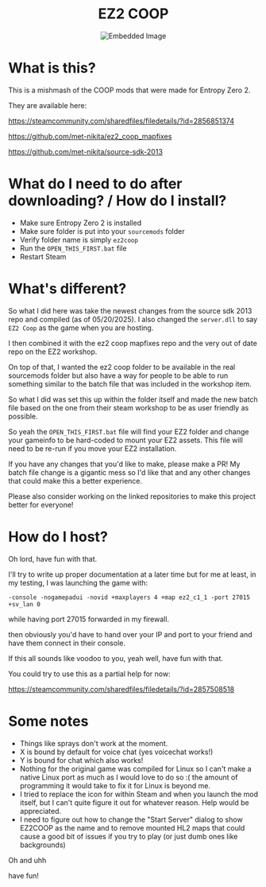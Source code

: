 <h1 align="center">EZ2 COOP</h1>

<p align="center">
  <img src="https://i.imgur.com/b23fF7O.jpeg" alt="Embedded Image" style="max-width: 100%; height: auto;">
</p>

# What is this?

This is a mishmash of the COOP mods that were made for Entropy Zero 2.

They are available here:

https://steamcommunity.com/sharedfiles/filedetails/?id=2856851374

https://github.com/met-nikita/ez2_coop_mapfixes

https://github.com/met-nikita/source-sdk-2013

# What do I need to do after downloading? / How do I install?

- Make sure Entropy Zero 2 is installed 
- Make sure folder is put into your `sourcemods` folder
- Verify folder name is simply `ez2coop`
- Run the `OPEN_THIS_FIRST.bat` file
- Restart Steam


# What's different? 
So what I did here was take the newest changes from the source sdk 2013 repo and compiled (as of 05/20/2025). I also changed the `server.dll` to say `EZ2 Coop` as the game when you are hosting.

I then combined it with the ez2 coop mapfixes repo and the very out of date repo on the EZ2 workshop.

On top of that, I wanted the ez2 coop folder to be available in the real sourcemods folder but also have a way for people to be able to run something similar to the batch file that was included in the workshop item.

So what I did was set this up within the folder itself and made the new batch file based on the one from their steam workshop to be as user friendly as possible.

So yeah the `OPEN_THIS_FIRST.bat` file will find your EZ2 folder and change your gameinfo to be hard-coded to mount your EZ2 assets. This file will need to be re-run if you move your EZ2 installation.

If you have any changes that you'd like to make, please make a PR! My batch file change is a gigantic mess so I'd like that and any other changes that could make this a better experience.

Please also consider working on the linked repositories to make this project better for everyone! 

# How do I host?

Oh lord, have fun with that. 

I'll try to write up proper documentation at a later time but for me at least, in my testing, I was launching the game with:

`-console -nogamepadui -novid +maxplayers 4 +map ez2_c1_1 -port 27015 +sv_lan 0`

while having port 27015 forwarded in my firewall.

then obviously you'd have to hand over your IP and port to your friend and have them connect in their console.

If this all sounds like voodoo to you, yeah well, have fun with that.

You could try to use this as a partial help for now:

https://steamcommunity.com/sharedfiles/filedetails/?id=2857508518

# Some notes

- Things like sprays don't work at the moment. 
- X is bound by default for voice chat (yes voicechat works!) 
- Y is bound for chat which also works! 
- Nothing for the original game was compiled for Linux so I can't make a native Linux port as much as I would love to do so :( the amount of programming it would take to fix it for Linux is beyond me.
- I tried to replace the icon for within Steam and when you launch the mod itself, but I can't quite figure it out for whatever reason. Help would be appreciated. 
- I need to figure out how to change the "Start Server" dialog to show EZ2COOP as the name and to remove mounted HL2 maps that could cause a good bit of issues if you try to play (or just dumb ones like backgrounds)

Oh and uhh

have fun!
